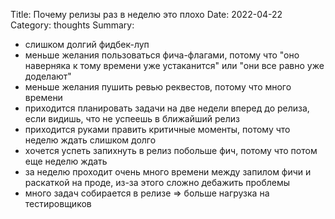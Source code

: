 Title: Почему релизы раз в неделю это плохо
Date: 2022-04-22
Category: thoughts
Summary:

- слишком долгий фидбек-луп
- меньше желания пользоваться фича-флагами,
  потому что "оно наверняка к тому времени уже устаканится"
  или "они все равно уже доделают"
- меньше желания пушить ревью реквестов, потому что много времени
- приходится планировать задачи на две недели вперед до релиза,
  если видишь, что не успеешь в ближайший релиз
- приходится руками править критичные моменты, потому что неделю ждать слишком долго
- хочется успеть запихнуть в релиз побольше фич, потому что потом еще неделю ждать
- за неделю проходит очень много времени между запилом фичи и раскаткой на проде,
  из-за этого сложно дебажить проблемы
- много задач собирается в релизе => больше нагрузка на тестировщиков

